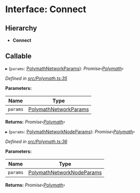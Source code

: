 # Interface: Connect

## Hierarchy

* **Connect**

## Callable

▸ (`params`: [PolymathNetworkParams](_polymath_.polymathnetworkparams.md)): *Promise‹[Polymath](../classes/_polymath_.polymath.md)›*

*Defined in [src/Polymath.ts:35](https://github.com/PolymathNetwork/polymath-sdk/blob/fb8c7c9/src/Polymath.ts#L35)*

**Parameters:**

Name | Type |
------ | ------ |
`params` | [PolymathNetworkParams](_polymath_.polymathnetworkparams.md) |

**Returns:** *Promise‹[Polymath](../classes/_polymath_.polymath.md)›*

▸ (`params`: [PolymathNetworkNodeParams](_polymath_.polymathnetworknodeparams.md)): *Promise‹[Polymath](../classes/_polymath_.polymath.md)›*

*Defined in [src/Polymath.ts:36](https://github.com/PolymathNetwork/polymath-sdk/blob/fb8c7c9/src/Polymath.ts#L36)*

**Parameters:**

Name | Type |
------ | ------ |
`params` | [PolymathNetworkNodeParams](_polymath_.polymathnetworknodeparams.md) |

**Returns:** *Promise‹[Polymath](../classes/_polymath_.polymath.md)›*
